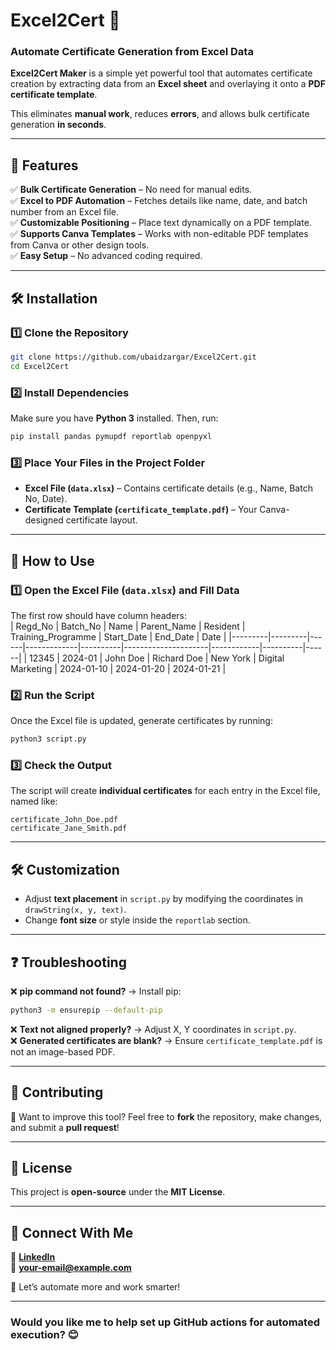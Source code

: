 

# Excel2Cert 🚀  
### Automate Certificate Generation from Excel Data 

**Excel2Cert Maker** is a simple yet powerful tool that automates certificate creation by extracting data from an **Excel sheet** and overlaying it onto a **PDF certificate template**.  

This eliminates **manual work**, reduces **errors**, and allows bulk certificate generation **in seconds**.  

---

## **📌 Features**  
✅ **Bulk Certificate Generation** – No need for manual edits.  
✅ **Excel to PDF Automation** – Fetches details like name, date, and batch number from an Excel file.  
✅ **Customizable Positioning** – Place text dynamically on a PDF template.  
✅ **Supports Canva Templates** – Works with non-editable PDF templates from Canva or other design tools.  
✅ **Easy Setup** – No advanced coding required.  

---

## **🛠 Installation**  

### **1️⃣ Clone the Repository**  
```sh
git clone https://github.com/ubaidzargar/Excel2Cert.git
cd Excel2Cert
```

### **2️⃣ Install Dependencies**  
Make sure you have **Python 3** installed. Then, run:  
```sh
pip install pandas pymupdf reportlab openpyxl
```

### **3️⃣ Place Your Files in the Project Folder**  
- **Excel File (`data.xlsx`)** – Contains certificate details (e.g., Name, Batch No, Date).  
- **Certificate Template (`certificate_template.pdf`)** – Your Canva-designed certificate layout.  

---

## **📜 How to Use**  

### **1️⃣ Open the Excel File (`data.xlsx`) and Fill Data**
The first row should have column headers:  
| Regd_No | Batch_No | Name | Parent_Name | Resident | Training_Programme | Start_Date | End_Date | Date |
|---------|---------|------|-------------|----------|---------------------|------------|----------|------|
| 12345   | 2024-01 | John Doe | Richard Doe | New York | Digital Marketing | 2024-01-10 | 2024-01-20 | 2024-01-21 |

### **2️⃣ Run the Script**
Once the Excel file is updated, generate certificates by running:  
```sh
python3 script.py
```

### **3️⃣ Check the Output**
The script will create **individual certificates** for each entry in the Excel file, named like:  
```
certificate_John_Doe.pdf  
certificate_Jane_Smith.pdf  
```

---

## **🛠 Customization**
- Adjust **text placement** in `script.py` by modifying the coordinates in `drawString(x, y, text)`.  
- Change **font size** or style inside the `reportlab` section.  

---

## **❓ Troubleshooting**
❌ **pip command not found?** → Install pip:  
```sh
python3 -m ensurepip --default-pip
```
❌ **Text not aligned properly?** → Adjust X, Y coordinates in `script.py`.  
❌ **Generated certificates are blank?** → Ensure `certificate_template.pdf` is not an image-based PDF.  

---

## **🤝 Contributing**
🚀 Want to improve this tool? Feel free to **fork** the repository, make changes, and submit a **pull request**!  

---

## **📜 License**
This project is **open-source** under the **MIT License**.  

---

## **📩 Connect With Me**
💼 **[LinkedIn](https://www.linkedin.com/in/your-profile/)**  
📧 **your-email@example.com**  

🚀 Let’s automate more and work smarter!  

---

### **Would you like me to help set up GitHub actions for automated execution?** 😊
